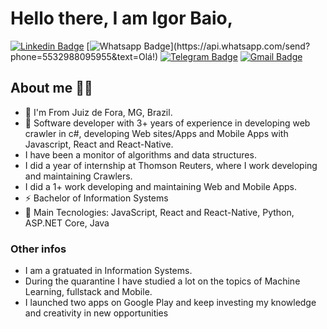 # Hello there, I am Igor Baio,

[![Linkedin Badge](https://img.shields.io/badge/-LinkedIn-blue?style=for-the-badge&logo=Linkedin&logoColor=white&link=https://www.linkedin.com/in/leonardo-luis-de-vargas/)](https://www.linkedin.com/in/igor-baio-272a24167/)
[![Whatsapp Badge](https://img.shields.io/badge/-Whatsapp-4CA143?style=for-the-badge&labelColor=4CA143&logo=whatsapp&logoColor=white&link=https://api.whatsapp.com/send?phone=5549988239222&text=Olá!)](https://api.whatsapp.com/send?phone=5532988095955&text=Olá!)
[![Telegram Badge](https://img.shields.io/badge/-Telegram-1ca0f1?style=for-the-badge&labelColor=1ca0f1&logo=telegram&logoColor=white&link=https://t.me/LeoVargas)](https://t.me/igorbaio)
[![Gmail Badge](https://img.shields.io/badge/-Gmail-c14438?style=for-the-badge&logo=Gmail&logoColor=white&link=mailto:leu1607@gmail.com)](mailto:igorbaiosoares@gmail.com)

## About me 👨‍🚀
- :round_pushpin: I'm From Juiz de Fora, MG, Brazil.
- :triangular_flag_on_post: Software developer with 3+ years of experience in developing web crawler in c#, developing Web sites/Apps and Mobile Apps with Javascript, React and React-Native.
- I have been a monitor of algorithms and data structures.
- I did a year of internship at Thomson Reuters, where I work developing and maintaining Crawlers.
- I did a 1+ work developing and maintaining Web and Mobile Apps.
- ⚡ Bachelor of Information Systems
- 🚀 Main Tecnologies: JavaScript, React and React-Native, Python, ASP.NET Core, Java

### Other infos
- I am a gratuated in Information Systems.
- During the quarantine I have studied a lot on the topics of Machine Learning, fullstack and Mobile.
- I launched two apps on Google Play and keep investing my knowledge and creativity in new opportunities
